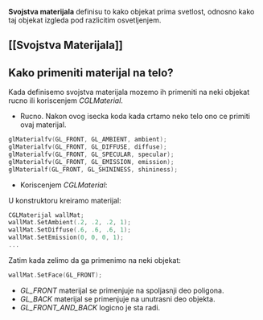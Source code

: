 
**Svojstva materijala** definisu to kako objekat prima svetlost, odnosno kako taj objekat izgleda pod razlicitim osvetljenjem.
## [[Svojstva Materijala]]

## Kako primeniti materijal na telo?

Kada definisemo svojstva materijala mozemo ih primeniti na neki objekat rucno ili koriscenjem *CGLMaterial*.

- Rucno. Nakon ovog isecka koda kada crtamo neko telo ono ce primiti ovaj materijal.
```c++
glMaterialfv(GL_FRONT, GL_AMBIENT, ambient);
glMaterialfv(GL_FRONT, GL_DIFFUSE, diffuse);
glMaterialfv(GL_FRONT, GL_SPECULAR, specular);
glMaterialfv(GL_FRONT, GL_EMISSION, emission);
glMaterialf(GL_FRONT, GL_SHININESS, shininess);

```

- Koriscenjem *CGLMaterial*:

U konstruktoru kreiramo materijal:
```c++
CGLMaterijal wallMat;
wallMat.SetAmbient(.2, .2, .2, 1);
wallMat.SetDiffuse(.6, .6, .6, 1);
wallMat.SetEmission(0, 0, 0, 1);
...
```

Zatim kada zelimo da ga primenimo na neki objekat:
```c++
wallMat.SetFace(GL_FRONT);
```

- *GL_FRONT* materijal se primenjuje na spoljasnji deo poligona.
- *GL_BACK* materijal se primenjuje na unutrasni deo objekta.
- *GL_FRONT_AND_BACK* logicno je sta radi.